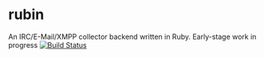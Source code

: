 # rubin
An IRC/E-Mail/XMPP collector backend written in Ruby. Early-stage work in progress
[![Build Status](https://travis-ci.org/phime42/rubin.svg)](https://travis-ci.org/phime42/rubin)
